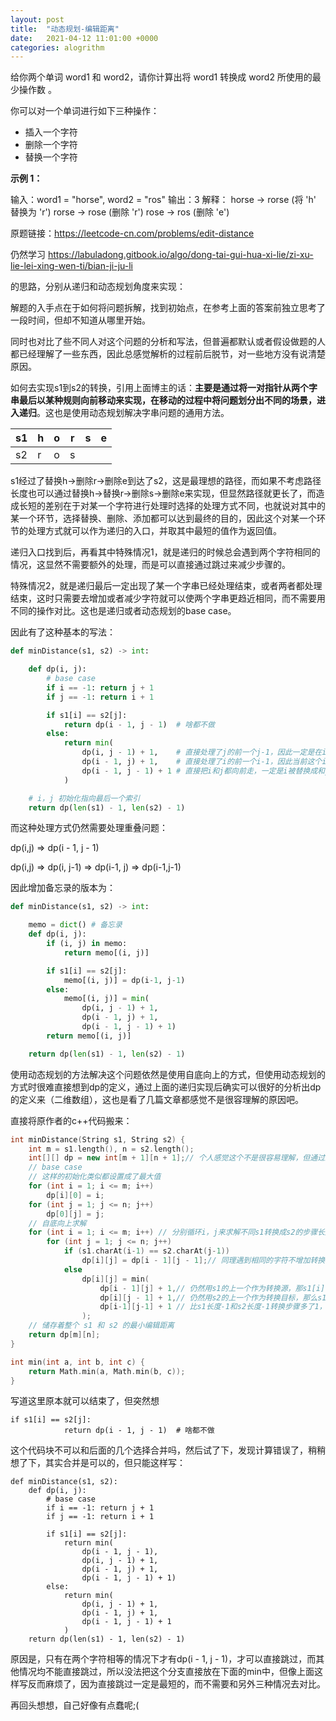 ```yaml
---
layout: post
title:  "动态规划-编辑距离"
date:   2021-04-12 11:01:00 +0000
categories: alogrithm
---
```


给你两个单词 word1 和 word2，请你计算出将 word1 转换成 word2 所使用的最少操作数 。

你可以对一个单词进行如下三种操作：

- 插入一个字符
- 删除一个字符
- 替换一个字符

**示例 1：**

输入：word1 = "horse", word2 = "ros"
输出：3
解释：
horse -> rorse (将 'h' 替换为 'r')
rorse -> rose (删除 'r')
rose -> ros (删除 'e')

原题链接：https://leetcode-cn.com/problems/edit-distance

仍然学习 https://labuladong.gitbook.io/algo/dong-tai-gui-hua-xi-lie/zi-xu-lie-lei-xing-wen-ti/bian-ji-ju-li

的思路，分别从递归和动态规划角度来实现：

解题的入手点在于如何将问题拆解，找到初始点，在参考上面的答案前独立思考了一段时间，但却不知道从哪里开始。

同时也对比了些不同人对这个问题的分析和写法，但普遍都默认或者假设做题的人都已经理解了一些东西，因此总感觉解析的过程前后脱节，对一些地方没有说清楚原因。

如何去实现s1到s2的转换，引用上面博主的话：**主要是通过将一对指针从两个字串最后以某种规则向前移动来实现，在移动的过程中将问题划分出不同的场景，进入递归**。这也是使用动态规划解决字串问题的通用方法。

| s1   | h    | o    | r    | s    | e    |
| ---- | ---- | ---- | ---- | ---- | ---- |
| s2   | r    | o    | s    |      |      |

s1经过了替换h->删除r->删除e到达了s2，这是最理想的路径，而如果不考虑路径长度也可以通过替换h->替换r->删除s->删除e来实现，但显然路径就更长了，而造成长短的差别在于对某一个字符进行处理时选择的处理方式不同，也就说对其中的某一个环节，选择替换、删除、添加都可以达到最终的目的，因此这个对某一个环节的处理方式就可以作为递归的入口，并取其中最短的值作为返回值。

递归入口找到后，再看其中特殊情况1，就是递归的时候总会遇到两个字符相同的情况，这显然不需要额外的处理，而是可以直接通过跳过来减少步骤的。

特殊情况2，就是递归最后一定出现了某一个字串已经处理结束，或者两者都处理结束，这时只需要去增加或者减少字符就可以使两个字串更趋近相同，而不需要用不同的操作对比。这也是递归或者动态规划的base case。

因此有了这种基本的写法：

```python
def minDistance(s1, s2) -> int:

    def dp(i, j):
        # base case
        if i == -1: return j + 1
        if j == -1: return i + 1

        if s1[i] == s2[j]:
            return dp(i - 1, j - 1)  # 啥都不做
        else:
            return min(
                dp(i, j - 1) + 1,    # 直接处理了j的前一个j-1，因此一定是在i中插入了一个和j一样的
                dp(i - 1, j) + 1,    # 直接处理了i的前一个i-1，因此当前这个i一定是被删除了
                dp(i - 1, j - 1) + 1 # 直接把i和j都向前走，一定是i被替换成和j一样的了
            )

    # i，j 初始化指向最后一个索引
    return dp(len(s1) - 1, len(s2) - 1)
```

而这种处理方式仍然需要处理重叠问题：

dp(i,j) => dp(i - 1, j - 1)

dp(i,j) => dp(i, j-1) => dp(i-1, j) => dp(i-1,j-1)

因此增加备忘录的版本为：

```python
def minDistance(s1, s2) -> int:

    memo = dict() # 备忘录
    def dp(i, j):
        if (i, j) in memo: 
            return memo[(i, j)]

        if s1[i] == s2[j]:
            memo[(i, j)] = dp(i-1, j-1)
        else:
            memo[(i, j)] = min(
            	dp(i, j - 1) + 1,
            	dp(i - 1, j) + 1,
            	dp(i - 1, j - 1) + 1)
        return memo[(i, j)]

    return dp(len(s1) - 1, len(s2) - 1)
```

使用动态规划的方法解决这个问题依然是使用自底向上的方式，但使用动态规划的方式时很难直接想到dp的定义，通过上面的递归实现后确实可以很好的分析出dp的定义来（二维数组），这也是看了几篇文章都感觉不是很容理解的原因吧。

直接将原作者的c++代码搬来：

```c++
int minDistance(String s1, String s2) {
    int m = s1.length(), n = s2.length();
    int[][] dp = new int[m + 1][n + 1];// 个人感觉这个不是很容易理解，但通过上面的自顶向下的递归方式就容易接受多了，差不多可以理解成长度为i字串s1转换成长度为j的s2需要的最少步骤吧
    // base case 
    // 这样的初始化类似都设置成了最大值
    for (int i = 1; i <= m; i++)
        dp[i][0] = i;
    for (int j = 1; j <= n; j++)
        dp[0][j] = j;
    // 自底向上求解
    for (int i = 1; i <= m; i++) // 分别循环i，j来求解不同s1转换成s2的步骤长度
        for (int j = 1; j <= n; j++)
            if (s1.charAt(i-1) == s2.charAt(j-1))
                dp[i][j] = dp[i - 1][j - 1];// 同理遇到相同的字符不增加转换步骤
            else               
                dp[i][j] = min(
                    dp[i - 1][j] + 1,// 仍然用s1的上一个作为转换源，那s1[i]一定是被删除了，如s1=“12345”，s2=“1245”
                    dp[i][j - 1] + 1,// 仍然用s2的上一个作为转换目标，那么s1[i]处一定是插入了一个s2[j],如s1=“1234”，s2=“12345”
                    dp[i-1][j-1] + 1 // 比s1长度-1和s2长度-1转换步骤多了1，因此时替换操作，如s1=“12345”，s2=“12045”
                );
    // 储存着整个 s1 和 s2 的最小编辑距离
    return dp[m][n];
}

int min(int a, int b, int c) {
    return Math.min(a, Math.min(b, c));
}
```

写道这里原本就可以结束了，但突然想

```
if s1[i] == s2[j]:
            return dp(i - 1, j - 1)  # 啥都不做
```

这个代码块不可以和后面的几个选择合并吗，然后试了下，发现计算错误了，稍稍想了下，其实合并是可以的，但只能这样写：

```
def minDistance(s1, s2):
    def dp(i, j):
        # base case
        if i == -1: return j + 1
        if j == -1: return i + 1

        if s1[i] == s2[j]:
            return min(
                dp(i - 1, j - 1),
                dp(i, j - 1) + 1,
                dp(i - 1, j) + 1,
                dp(i - 1, j - 1) + 1)
        else:
            return min(
                dp(i, j - 1) + 1,
                dp(i - 1, j) + 1,
                dp(i - 1, j - 1) + 1
            )
    return dp(len(s1) - 1, len(s2) - 1)
```

原因是，只有在两个字符相等的情况下才有dp(i - 1, j - 1)，才可以直接跳过，而其他情况均不能直接跳过，所以没法把这个分支直接放在下面的min中，但像上面这样写反而麻烦了，因为直接跳过一定是最短的，而不需要和另外三种情况去对比。

再回头想想，自己好像有点蠢呢;(